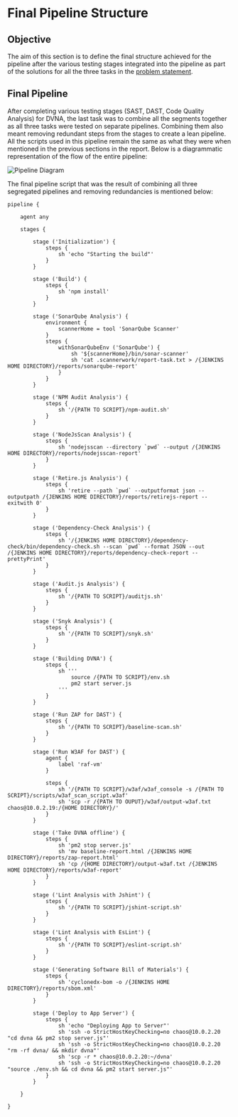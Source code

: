 # Final Pipeline Structure

## Objective

The aim of this section is to define the final structure achieved for the pipeline after the various testing stages integrated into the pipeline as part of the solutions for all the three tasks in the [problem statement](/problem_statement).

## Final Pipeline

After completing various testing stages (SAST, DAST, Code Quality Analysis) for DVNA, the last task was to combine all the segments together as all three tasks were tested on separate pipelines. Combining them also meant removing redundant steps from the stages to create a lean pipeline. All the scripts used in this pipeline remain the same as what they were when mentioned in the previous sections in the report. Below is a diagrammatic representation of the flow of the entire pipeline:

![Pipeline Diagram](/img/jenkins_pipeline.png)

The final pipeline script that was the result of combining all three segregated pipelines and removing redundancies is mentioned below:

```jenkins
pipeline {

    agent any

    stages {

        stage ('Initialization') {
            steps {
                sh 'echo "Starting the build"'
            }
        }

        stage ('Build') {
            steps {
                sh 'npm install'
            }
        }

        stage ('SonarQube Analysis') {
            environment {
                scannerHome = tool 'SonarQube Scanner'
            }
            steps {
                withSonarQubeEnv ('SonarQube') {
                    sh '${scannerHome}/bin/sonar-scanner'
                    sh 'cat .scannerwork/report-task.txt > /{JENKINS HOME DIRECTORY}/reports/sonarqube-report'
                }
            }
        }

        stage ('NPM Audit Analysis') {
            steps {
                sh '/{PATH TO SCRIPT}/npm-audit.sh'
            }
        }

        stage ('NodeJsScan Analysis') {
            steps {
                sh 'nodejsscan --directory `pwd` --output /{JENKINS HOME DIRECTORY}/reports/nodejsscan-report'
            }
        }

        stage ('Retire.js Analysis') {
            steps {
                sh 'retire --path `pwd` --outputformat json --outputpath /{JENKINS HOME DIRECTORY}/reports/retirejs-report --exitwith 0'
            }
        }

        stage ('Dependency-Check Analysis') {
            steps {
                sh '/{JENKINS HOME DIRECTORY}/dependency-check/bin/dependency-check.sh --scan `pwd` --format JSON --out /{JENKINS HOME DIRECTORY}/reports/dependency-check-report --prettyPrint'
            }
        }

        stage ('Audit.js Analysis') {
            steps {
                sh '/{PATH TO SCRIPT}/auditjs.sh'
            }
        }

        stage ('Snyk Analysis') {
            steps {
                sh '/{PATH TO SCRIPT}/snyk.sh'
            }
        }

        stage ('Building DVNA') {
            steps {
                sh '''
                    source /{PATH TO SCRIPT}/env.sh
                    pm2 start server.js
                '''
            }
        }

        stage ('Run ZAP for DAST') {
            steps {
                sh '/{PATH TO SCRIPT}/baseline-scan.sh'
            }
        }

        stage ('Run W3AF for DAST') {
            agent {
                label 'raf-vm'
            }

            steps {
                sh '/{PATH TO SCRIPT}/w3af/w3af_console -s /{PATH TO SCRIPT}/scripts/w3af_scan_script.w3af'
                sh 'scp -r /{PATH TO OUPUT}/w3af/output-w3af.txt chaos@10.0.2.19:/{HOME DIRECTORY}/'
            }
        }

        stage ('Take DVNA offline') {
            steps {
                sh 'pm2 stop server.js'
                sh 'mv baseline-report.html /{JENKINS HOME DIRECTORY}/reports/zap-report.html'
                sh 'cp /{HOME DIRECTORY}/output-w3af.txt /{JENKINS HOME DIRECTORY}/reports/w3af-report'
            }
        }

        stage ('Lint Analysis with Jshint') {
            steps {
                sh '/{PATH TO SCRIPT}/jshint-script.sh'
            }
        }

        stage ('Lint Analysis with EsLint') {
            steps {
                sh '/{PATH TO SCRIPT}/eslint-script.sh'
            }
        }

        stage ('Generating Software Bill of Materials') {
            steps {
                sh 'cyclonedx-bom -o /{JENKINS HOME DIRECTORY}/reports/sbom.xml'
            }
        }

        stage ('Deploy to App Server') {
            steps {
                sh 'echo "Deploying App to Server"'
                sh 'ssh -o StrictHostKeyChecking=no chaos@10.0.2.20 "cd dvna && pm2 stop server.js"'
                sh 'ssh -o StrictHostKeyChecking=no chaos@10.0.2.20 "rm -rf dvna/ && mkdir dvna"'
                sh 'scp -r * chaos@10.0.2.20:~/dvna'
                sh 'ssh -o StrictHostKeyChecking=no chaos@10.0.2.20 "source ./env.sh && cd dvna && pm2 start server.js"'
            }
        }

    }

}
```
